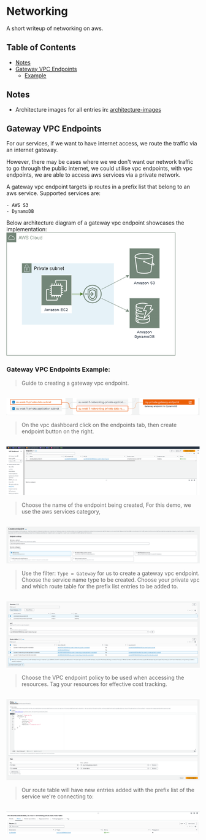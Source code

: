 # Networking

A short writeup of networking on aws.

## Table of Contents
 - [Notes](#notes)
 - [Gateway VPC Endpoints](#gateway-vpc-endpoints)
    - [Example](#gateway-vpc-endpoints-example)

## Notes
  - Architecture images for all entries in: [architecture-images](architecture-images/)

## Gateway VPC Endpoints
For our services, if we want to have internet access, we route the traffic via an internet gateway. 

However, there may be cases where we we don't want our network traffic to go through the public internet, we could utilise vpc endpoints, with vpc endpoints, we are able to access aws services via a private network.

A gateway vpc endpoint targets ip routes in a prefix list that belong to an aws service. Supported services are:
>> 
    - AWS S3
    - DynamoDB

Below architecture diagram of a gateway vpc endpoint showcases the implementation:
<br> ![vpc-endpints-architecture image](architecture-images/gateway-vpc-endpints.drawio.png)

### Gateway VPC Endpoints Example:

> Guide to creating a gateway vpc endpoint.

<br> ![alt text](architecture-images/create-gateway-vpc-endpoint.png)

> On the vpc dashboard click on the endpoints tab, then create endpoint button on the right.

<br> ![alt text](architecture-images/create-gateway-vpc-endpoint-0.png) 

> Choose the name of the endpoint being created, For this demo, we use the aws services category, 

<br> ![alt text](architecture-images/create-gateway-vpc-endpoint-1.png)

> Use the filter: `Type = Gateway` for us to create a gateway vpc endpoint.
  Choose the service name type to be created.
  Choose your private vpc and which route table for the prefix list entries to be added to.
  
<br> ![alt text](architecture-images/create-gateway-vpc-endpoint-2.png)

> Choose the VPC endpoint policy to be used when accessing the resources. 
  Tag your resources for effective cost tracking.

<br> ![alt text](architecture-images/create-gateway-vpc-endpoint-3.png)

> Our route table will have new entries added with the prefix list of the service we're connecting to:

<br> ![alt text](architecture-images/create-gateway-vpc-endpoint-4.png)
